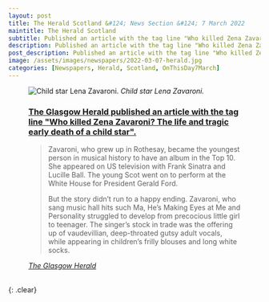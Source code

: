 ```yaml
---
layout: post
title: The Herald Scotland &#124; News Section &#124; 7 March 2022
maintitle: The Herald Scotland
subtitle: Published an article with the tag line "Who killed Zena Zavaroni? The life and tragic early death of a child star".
description: Published an article with the tag line "Who killed Zena Zavaroni? The life and tragic early death of a child star".
post_description: Published an article with the tag line "Who killed Zena Zavaroni? The life and tragic early death of a child star".
image: /assets/images/newspapers/2022-03-07-herald.jpg
categories: [Newspapers, Herald, Scotland, OnThisDay7March]
---
```


<figure class="fig3">
<img src="{{ page.image }}" class="full-width" alt="Child star Lena Zavaroni." />
<cite>Child star Lena Zavaroni.</cite>
</figure>

<figure class="fig3">
<h3 id="tagline"><a href="#tagline">The Glasgow Herald published an article with the tag line "Who killed Zena Zavaroni? The life and tragic early death of a child star".</a></h3>
<blockquote>
<p>Zavaroni, who grew up in Rothesay, became the youngest person in musical history to have an album in the Top 10. She appeared on US television with Frank Sinatra and Lucille Ball. The young Scot went on to perform at the White House for President Gerald Ford.</p>
<p>But the story didn’t run to a happy ending. Zavaroni, who sang music hall hits such Ma, He’s Making Eyes at Me and Personality struggled to develop from precocious little girl to teenager. The singer’s stock in trade was the offering up of vaudevillian, deep-throated gutsy adult vocals, while appearing in children’s frilly blouses and long white socks.</p>
</blockquote>
<cite><a class="external-link" href="https://www.heraldscotland.com/news/19958422.killed-zena-zavaroni-life-tragic-early-death-child-star">The Glasgow Herald</a></cite>
</figure>

<br />{: .clear}


